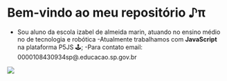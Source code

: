 # Bem-vindo ao meu repositório ♪π

- Sou aluno da escola izabel de almeida marin, atuando no ensino médio no de tecnologia e robótica
-Atualmente trabalhamos com **JavaScript** na plataforma P5JS 🕹;
-Para contato email: 0000108430934sp@.educacao.sp.gov.br

![](https://media1.tenor.com/m/TmbNLu_okcUAAAAC/grey-matter-ben10.gif)

